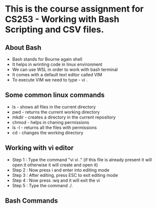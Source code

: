 # This is the course assignment for CS253 - Working with Bash Scripting and CSV files.

## About Bash

* Bash stands for Bourne again shell
* It helps in wrinting code in linux environment
* We can use WSL in order to work with bash terminal
* It comes with a default text editor called VIM
* To execute VIM we need to type - vi <file-name>.<file-extension>

## Some common linux commands

* ls -  shows all files in the current directory
* pwd - returns the current working directory
* mkdir - creates a directory in the current repository
* chmod - helps in chaning permissions
* ls -l - returns all the files with permissions
* cd - changes the working directory

## Working with vi editor

* Step 1 : Type the command "vi vi <file-name>.<file-extension>" (if this file is already present it will open it otherwise it will create and open it)
* Step 2 : Now press i and enter into editing mode 
* Step 3 : After editing, press ESC to exit editing mode
* Step 4 : Now press :wq and it will exit the vi 
* Step 5 : Type the command ./<file-name>.<file-extension>

## Bash Commands
